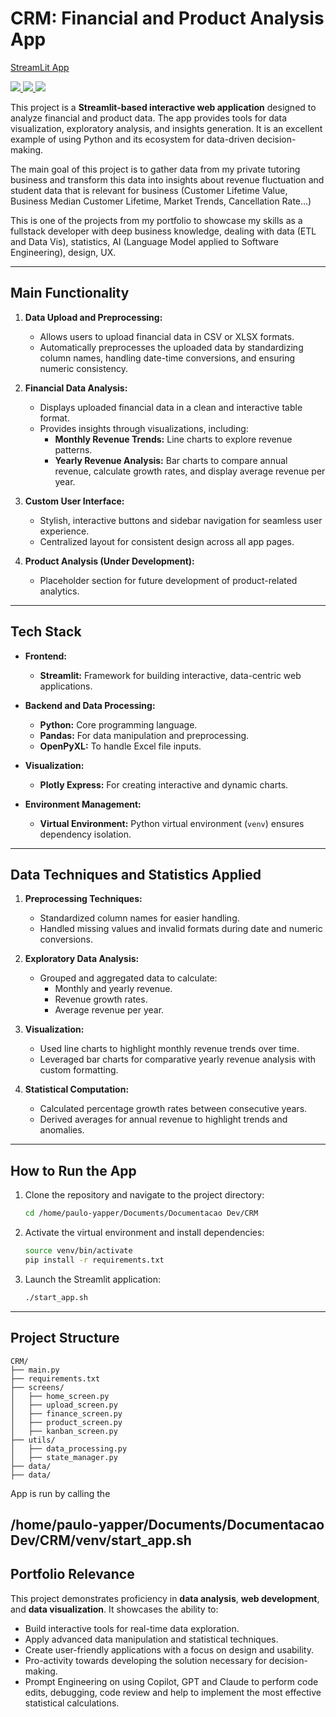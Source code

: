 # CRM: Financial and Product Analysis App 

[StreamLit App](https://bettercallpaulocrm.streamlit.app)

<p>
   <a href="https://developer.mozilla.org/en-US/docs/Web/CSS">
    <img src="https://img.shields.io/badge/CSS-1572B6?style=for-the-badge&logo=css3&logoColor=white" />
   <a href="https://developer.mozilla.org/en-US/docs/Web/HTML">
    <img src="https://img.shields.io/badge/HTML-E34F26?style=for-the-badge&logo=html5&logoColor=white" />
   <a href="https://www.python.org/">
    <img src="https://img.shields.io/badge/Python-3776AB?style=for-the-badge&logo=python&logoColor=white" />
  </a>
</p>

This project is a **Streamlit-based interactive web application** designed to analyze financial and product data. The app provides tools for data visualization, exploratory analysis, and insights generation. It is an excellent example of using Python and its ecosystem for data-driven decision-making.

The main goal of this project is to gather data from my private tutoring business and transform this data into insights about revenue fluctuation and student data that is relevant for business (Customer Lifetime Value, Business Median Customer Lifetime, Market Trends, Cancellation Rate...)

This is one of the projects from my portfolio to showcase my skills as a fullstack developer with deep business knowledge, dealing with data (ETL and Data Vis), statistics, AI (Language Model applied to Software Engineering), design, UX.

---

## **Main Functionality**

1. **Data Upload and Preprocessing:**
   - Allows users to upload financial data in CSV or XLSX formats.
   - Automatically preprocesses the uploaded data by standardizing column names, handling date-time conversions, and ensuring numeric consistency.

2. **Financial Data Analysis:**
   - Displays uploaded financial data in a clean and interactive table format.
   - Provides insights through visualizations, including:
     - **Monthly Revenue Trends:** Line charts to explore revenue patterns.
     - **Yearly Revenue Analysis:** Bar charts to compare annual revenue, calculate growth rates, and display average revenue per year.

3. **Custom User Interface:**
   - Stylish, interactive buttons and sidebar navigation for seamless user experience.
   - Centralized layout for consistent design across all app pages.

4. **Product Analysis (Under Development):**
   - Placeholder section for future development of product-related analytics.

---

## **Tech Stack**

- **Frontend:**  
  - **Streamlit:** Framework for building interactive, data-centric web applications.

- **Backend and Data Processing:**  
  - **Python:** Core programming language.
  - **Pandas:** For data manipulation and preprocessing.
  - **OpenPyXL:** To handle Excel file inputs.

- **Visualization:**  
  - **Plotly Express:** For creating interactive and dynamic charts.

- **Environment Management:**  
  - **Virtual Environment:** Python virtual environment (`venv`) ensures dependency isolation.

---

## **Data Techniques and Statistics Applied**

1. **Preprocessing Techniques:**
   - Standardized column names for easier handling.
   - Handled missing values and invalid formats during date and numeric conversions.

2. **Exploratory Data Analysis:**
   - Grouped and aggregated data to calculate:
     - Monthly and yearly revenue.
     - Revenue growth rates.
     - Average revenue per year.

3. **Visualization:**
   - Used line charts to highlight monthly revenue trends over time.
   - Leveraged bar charts for comparative yearly revenue analysis with custom formatting.

4. **Statistical Computation:**
   - Calculated percentage growth rates between consecutive years.
   - Derived averages for annual revenue to highlight trends and anomalies.

---

## **How to Run the App**

1. Clone the repository and navigate to the project directory:
   ```bash
   cd /home/paulo-yapper/Documents/Documentacao Dev/CRM
   ```

2. Activate the virtual environment and install dependencies:
   ```bash
   source venv/bin/activate
   pip install -r requirements.txt
   ```

3. Launch the Streamlit application:
   ```bash
   ./start_app.sh
   ```


---
## **Project Structure**

```
CRM/
├── main.py
├── requirements.txt
├── screens/
│   ├── home_screen.py
│   ├── upload_screen.py
│   ├── finance_screen.py
│   ├── product_screen.py
│   ├── kanban_screen.py
├── utils/
│   ├── data_processing.py
│   ├── state_manager.py
├── data/
├── data/

```
App is run by calling the 

/home/paulo-yapper/Documents/Documentacao Dev/CRM/venv/start_app.sh
---

## **Portfolio Relevance**

This project demonstrates proficiency in **data analysis**, **web development**, and **data visualization**. It showcases the ability to:
- Build interactive tools for real-time data exploration.
- Apply advanced data manipulation and statistical techniques.
- Create user-friendly applications with a focus on design and usability.
- Pro-activity towards developing the solution necessary for decision-making.
- Prompt Engineering on using Copilot, GPT and Claude to perform code edits, debugging, code review and help to implement the most effective statistical calculations.


